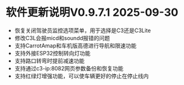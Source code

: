 软件更新说明V0.9.7.1 2025-09-30
========================
* 恢复关闭驾驶员监控选项菜单，用于选择是C3还是C3Lite
* 修改C3L会报micd和soundd报错的问题
* 支持CarrotAmap和车机版高德进行导航和限速功能
* 支持外接ESP32控制转向灯功能
* 支持路口转弯时提前减速功能
* 支持通过c3-ip:8082网页参数备份和恢复功能
* 支持红绿灯增强功能，可以使车辆更好的停止在停止线内
